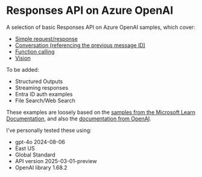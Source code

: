 # Responses API on Azure OpenAI
A selection of basic Responses API on Azure OpenAI samples, which cover:

- [Simple request/response](responses-basic-aoai.py)
- [Conversation (referencing the previous message ID)](responses-conversation-aoai.py)
- [Function calling](responses-function-weather-aoai.py)
- [Vision](responses-image-aoai.py)

To be added:

- Structured Outputs
- Streaming responses
- Entra ID auth examples
- File Search/Web Search

These examples are loosely based on the [samples from the Microsoft Learn Documentation](https://learn.microsoft.com/azure/ai-services/openai/how-to/responses), and also the [documentation from OpenAI](https://platform.openai.com/docs/api-reference/responses/create).

I've personally tested these using:

- gpt-4o 2024-08-06
- East US
- Global Standard
- API version 2025-03-01-preview
- OpenAI library 1.68.2
